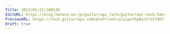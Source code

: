 ```yaml
---
Title: 2013/01/21/180130
EditURL: https://blog.hatena.ne.jp/guitarrapc_tech/guitarrapc-tech.hatenablog.com/atom/entry/6802418398340376906
PreviewURL: https://tech.guitarrapc.com/draft/entry/yipuYkpNicTrU1Y4DY7Did0cHjE
Draft: true
---
```


